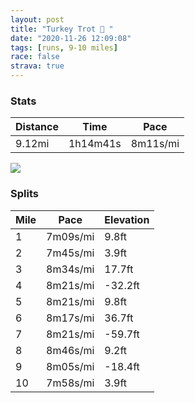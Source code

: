 ```yaml
---
layout: post
title: "Turkey Trot 🦃 "
date: "2020-11-26 12:09:08"
tags: [runs, 9-10 miles]
race: false
strava: true
---
```


### Stats

| Distance | Time | Pace |
|----------|------|------|
|9.12mi|1h14m41s|8m11s/mi|

<img src='https://maps.googleapis.com/maps/api/staticmap?maptype=roadmap&path=enc:wgwwFnfsbM\q@pBFzAaAcA_ASc@yBoAFk@TQ@OdA_Ah@cBXy@d@w@K[i@c@Pc@n@@m@UCMFBFOGM^\N?c@uBs@u@G[eA_@sA_AEi@cDwBwBo@]YxAx@m@aACWs@_@uA[cC_BgCy@uAkAKSiAm@uAg@qA{@iDgAoAkAGNc@KsB_ByAm@m@e@{B}CoBeAYi@VK_E}AyCuB_Bi@Y[Kq@Yu@Cq@F{@ZqBx@kCFs@MiBDg@t@uAv@_CLy@AaBSm@c@g@eI}DkCgDW{@IoBJ}@f@kA\qAKcBmAcCkAcA{As@o@s@q@sAu@qBUY{@o@cBs@i@GaBHeA|@cADc@KkDyC_AgCy@oAw@YkAVcCeAyCk@iDqByA}AmAuBoCuAo@EeCkB_AeAkAgGTaCBaAQeBQ_@qA{@u@}@iEqCs@YkGmEu@YoDoC_Bc@}@s@uCG{DSoB~AgANq@McAc@qBwAoC{CeBqCa@a@m@]}@AmBP{Di@iAc@aAgAmA_DW[MCs@R_@ZKXAn@Jz@v@dBT~@Cl@Qd@q@l@m@De@[gC{CwCmB[IYBoBx@_@`Aa@n@u@p@k@xABv@SbAAvCCTKN@x@B^Vj@`@d@~@Rp@KPONWn@sDR[x@i@tBA~Bs@v@Jb@Tz@|@Zl@n@dBNfAf@lBZ`@fBh@`A~@j@jBx@xD`A`Bv@r@nEfBpBfAzAvBv@tBr@n@jAXrCQ~@j@d@hAlAjFrAjCr@|@tAdArBr@hCOnEmApAJ|EjEh@|@x@pB|@|@dAVjDQ~@VxAbBtCjFhCbChArA|CbGx@`AbBt@pAAlFg@~AV\Vn@pAr@~CVh@h@d@z@p@pAl@|ErA~B~A`@d@~CnFlB|B`CxBfAh@f@FVN\pAf@|@ZfA?p@WfAHZz@hAl@LJIDe@bAfAh@`A\Nd@`A^b@h@PDSb@j@TCxDhBd@n@DKRAlAl@Y_@H@Qi@N@~DtDbBhCz@XHl@zAp@bBjBf@T^IbCh@`@d@x@d@BHEBLEvCpBfBv@pAnAp@dA~C|At@fBzAp@r@|@nAfAFAEOXXCUF?hApAzAj@\^Dh@NN`@Di@z@Ob@KHCHTfAe@bBk@rANr@HrC[t@Ap@]bBYn@_@d@&key=AIzaSyC1MId7bFpkLXNAaYhBSTb8jLyiSqzbDtM&size=800x800&markers=color:yellow|label:S|40.7566,-73.99544&markers=color:green|label:F|40.75596000000005,-73.99641'>

### Splits

| Mile | Pace | Elevation |
|------|------|-----------|
|1|7m09s/mi|9.8ft|
|2|7m45s/mi|3.9ft|
|3|8m34s/mi|17.7ft|
|4|8m21s/mi|-32.2ft|
|5|8m21s/mi|9.8ft|
|6|8m17s/mi|36.7ft|
|7|8m21s/mi|-59.7ft|
|8|8m46s/mi|9.2ft|
|9|8m05s/mi|-18.4ft|
|10|7m58s/mi|3.9ft|
